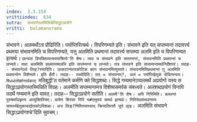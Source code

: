 ```yaml
---
index:  3.3.154
vrittiindex:  634
sutra:  संभावनेऽलमितिचेत्सिद्धाऽप्रयोगे
vritti:  balamanorama 
---
```


संभावने। अलमर्थोऽत्र प्रौढिरिति। पर्याप्तिरित्यर्थः। विपरिणम्यते इति। संभावने इति यत् सप्तम्यन्तं तदावर्त्त्य प्रथमया संभावनमिति च विपरिणम्यते, यत्तु अलमिति प्रथमान्तं तदावर्त्त्य सप्तम्या अलमि इति च विपरिणम्यत इत्यर्थः। `छान्दसं विभक्तिव्यत्ययमाश्रित्ये'ति शेषः। तथा च संभावने इति सप्तम्यन्तं, संभावनमिति प्रथमान्तं च लभ्यते। तथा अलमिति प्रथमान्तमलभि इति सप्तम्यन्तं च लभ्यते। तत्र संभावने इति सप्तम्यन्तमर्थनिर्देशपरं। तदाह-- संभावनेऽर्थ लिङ्?स्यादिति। उत्कटान्यतरकोटिकं ज्ञान संभावनमित्युच्यते। संभावनमितिप्रथमान्तं तु अलमिति प्रथमान्तेन विशेष्यते। इति र्हेतौ। तदाह-- तच्चेदिति। तत् = संभावनम्?, अलं = पर्याप्तिहेतुकं चेदित्यन्वयः। षिधधातोर्ज्ञानार्थकात् `मतिबुद्धी'त वर्तमाने कर्मणि क्ते सिद्धशब्दः। सिद्धे गम्यमानेऽप्यलमर्थे अप्रयोगो यस्य स सिद्धाऽप्रयोगस्तस्मिन्निति विग्रहः। अलमीति सप्तम्यन्तमत्र विशेष्यसमर्पकं संबध्यते। अलंशब्दप्रयोगं विनापि तदर्थे गम्यमाने इति यावत्। तदाह-- सिद्धाऽप्रयोगे सतीति। `अलमी'ति शेषः। अपि गिरिमिति। बलवन्तं पुरुषमधिकृत्य अत्युक्तिरियम्। प्रायेण शिरसा गिरि भ#एत्तुमयं समर्थ इत्यर्थः। गिरिभेदसंभावनस्य सामर्थ्यहेतुकत्वद्योतकोऽपिशब्दः। अत्र लिङ्?निमित्तसत्त्वात् क्रियातिपत्तौ भूते लृङ्। `अलमिति संभावने सिद्धाऽप्रयोगश्चे'दिति सुवचम्। 

